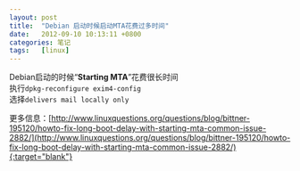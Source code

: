 ```yaml
---
layout: post
title:  "Debian 启动时候启动MTA花费过多时间"
date:   2012-09-10 10:13:11 +0800
categories: 笔记
tags:   [linux]
---
```

Debian启动的时候“**Starting MTA**”花费很长时间                 
执行`dpkg-reconfigure exim4-config`                       
选择`delivers mail locally only`

更多信息：[http://www.linuxquestions.org/questions/blog/bittner-195120/howto-fix-long-boot-delay-with-starting-mta-common-issue-2882/](http://www.linuxquestions.org/questions/blog/bittner-195120/howto-fix-long-boot-delay-with-starting-mta-common-issue-2882/){:target="blank"}